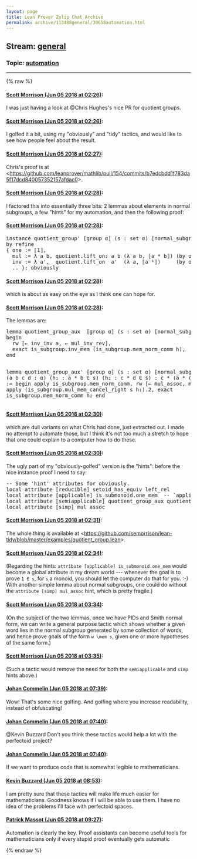 ```yaml
---
layout: page
title: Lean Prover Zulip Chat Archive 
permalink: archive/113488general/30658automation.html
---
```


## Stream: [general](index.html)
### Topic: [automation](30658automation.html)

---


{% raw %}
#### [ Scott Morrison (Jun 05 2018 at 02:26)](https://leanprover.zulipchat.com/#narrow/stream/113488-general/topic/automation/near/127574167):
<p>I was just having a look at <span class="user-mention" data-user-id="110044">@Chris Hughes</span>'s nice PR for quotient groups.</p>

#### [ Scott Morrison (Jun 05 2018 at 02:26)](https://leanprover.zulipchat.com/#narrow/stream/113488-general/topic/automation/near/127574170):
<p>I golfed it a bit, using my "obviously" and "tidy" tactics, and would like to see how people feel about the result.</p>

#### [ Scott Morrison (Jun 05 2018 at 02:27)](https://leanprover.zulipchat.com/#narrow/stream/113488-general/topic/automation/near/127574180):
<p>Chris's  proof is at &lt;<a href="https://github.com/leanprover/mathlib/pull/154/commits/b7edcbdd1f783da5f17dcd840057352157afdac0" target="_blank" title="https://github.com/leanprover/mathlib/pull/154/commits/b7edcbdd1f783da5f17dcd840057352157afdac0">https://github.com/leanprover/mathlib/pull/154/commits/b7edcbdd1f783da5f17dcd840057352157afdac0</a>&gt;.</p>

#### [ Scott Morrison (Jun 05 2018 at 02:28)](https://leanprover.zulipchat.com/#narrow/stream/113488-general/topic/automation/near/127574222):
<p>I factored this into essentially three bits: 2 lemmas about elements in normal subgroups, a few "hints" for my automation, and then the following proof:</p>

#### [ Scott Morrison (Jun 05 2018 at 02:28)](https://leanprover.zulipchat.com/#narrow/stream/113488-general/topic/automation/near/127574225):
<div class="codehilite"><pre><span></span>instance quotient_group&#39; [group α] (s : set α) [normal_subgroup s] : group (left_cosets s) :=
by refine
{ one := ⟦1⟧,
  mul := λ a b, quotient.lift_on₂ a b (λ a b, ⟦a * b⟧) (by obviously),
  inv := λ a&#39;,  quotient.lift_on  a&#39;  (λ a, ⟦a⁻¹⟧)     (by obviously),
  .. }; obviously
</pre></div>

#### [ Scott Morrison (Jun 05 2018 at 02:28)](https://leanprover.zulipchat.com/#narrow/stream/113488-general/topic/automation/near/127574227):
<p>which is about as easy on the eye as I think one can hope for.</p>

#### [ Scott Morrison (Jun 05 2018 at 02:28)](https://leanprover.zulipchat.com/#narrow/stream/113488-general/topic/automation/near/127574235):
<p>The lemmas are:</p>
<div class="codehilite"><pre><span></span>lemma quotient_group_aux  [group α] (s : set α) [normal_subgroup s] (a b : α) (h : a⁻¹ * b ∈ s) : a * b⁻¹ ∈ s :=
begin
  rw [← inv_inv a, ← mul_inv_rev],
  exact is_subgroup.inv_mem (is_subgroup.mem_norm_comm h),
end

lemma quotient_group_aux&#39; [group α] (s : set α) [normal_subgroup s] (a b c d : α) (h₁ : a * b ∈ s) (h₂ : c * d ∈ s) : c * (a * (b * d)) ∈ s :=
begin
  apply is_subgroup.mem_norm_comm,
  rw [← mul_assoc, mul_assoc],
  apply (is_subgroup.mul_mem_cancel_right s h₁).2,
  exact is_subgroup.mem_norm_comm h₂
end
</pre></div>

#### [ Scott Morrison (Jun 05 2018 at 02:30)](https://leanprover.zulipchat.com/#narrow/stream/113488-general/topic/automation/near/127574311):
<p>which are dull variants on what Chris had done, just extracted out. I made no attempt to automate those, but I think it's not too much a stretch to hope that one could explain to a computer how to do these.</p>

#### [ Scott Morrison (Jun 05 2018 at 02:30)](https://leanprover.zulipchat.com/#narrow/stream/113488-general/topic/automation/near/127574316):
<p>The ugly part of my "obviously-golfed" version is the "hints": before the nice instance proof I need to say:</p>
<div class="codehilite"><pre><span></span>-- Some &#39;hint&#39; attributes for obviously.
local attribute [reducible] setoid_has_equiv left_rel
local attribute [applicable] is_submonoid.one_mem  -- `applicable` means the lemma should be applied whenever relevant
local attribute [semiapplicable] quotient_group_aux quotient_group_aux&#39; -- `semiapplicable` means the lemma should be applied if all its hypotheses can be satisfied from the context
local attribute [simp] mul_assoc
</pre></div>

#### [ Scott Morrison (Jun 05 2018 at 02:31)](https://leanprover.zulipchat.com/#narrow/stream/113488-general/topic/automation/near/127574324):
<p>The whole thing is available at &lt;<a href="https://github.com/semorrison/lean-tidy/blob/master/examples/quotient_group.lean" target="_blank" title="https://github.com/semorrison/lean-tidy/blob/master/examples/quotient_group.lean">https://github.com/semorrison/lean-tidy/blob/master/examples/quotient_group.lean</a>&gt;.</p>

#### [ Scott Morrison (Jun 05 2018 at 02:34)](https://leanprover.zulipchat.com/#narrow/stream/113488-general/topic/automation/near/127574427):
<p>(Regarding the hints: <code>attribute [applicable] is_submonoid.one_mem</code> would become a global attribute in my dream world --- whenever the goal is to prove <code>1 ∈ s</code>, for <code>s</code> a monoid, you should let the computer do that for you. :-) With another simple lemma about normal subgroups, one could do without the <code>attribute [simp] mul_assoc</code> hint, which is pretty fragile.)</p>

#### [ Scott Morrison (Jun 05 2018 at 03:34)](https://leanprover.zulipchat.com/#narrow/stream/113488-general/topic/automation/near/127576401):
<p>(On the subject of the two lemmas, once we have PIDs and Smith normal form, we can write a general purpose tactic which shows whether a given word lies in the normal subgroup generated by some collection of words, and hence prove goals of the form <code>w \mem s</code>, given one or more hypotheses of the same form.)</p>

#### [ Scott Morrison (Jun 05 2018 at 03:35)](https://leanprover.zulipchat.com/#narrow/stream/113488-general/topic/automation/near/127576415):
<p>(Such a tactic would remove the need for both the <code>semiapplicable</code> and <code>simp</code> hints above.)</p>

#### [ Johan Commelin (Jun 05 2018 at 07:39)](https://leanprover.zulipchat.com/#narrow/stream/113488-general/topic/automation/near/127583599):
<p>Wow! That's some nice golfing. And golfing where you increase readability, instead of obfuscating!</p>

#### [ Johan Commelin (Jun 05 2018 at 07:40)](https://leanprover.zulipchat.com/#narrow/stream/113488-general/topic/automation/near/127583641):
<p><span class="user-mention" data-user-id="110038">@Kevin Buzzard</span> Don't you think these tactics would help a lot with the perfectoid project?</p>

#### [ Johan Commelin (Jun 05 2018 at 07:40)](https://leanprover.zulipchat.com/#narrow/stream/113488-general/topic/automation/near/127583645):
<p>If we want to produce code that is somewhat legible to mathematicians.</p>

#### [ Kevin Buzzard (Jun 05 2018 at 08:53)](https://leanprover.zulipchat.com/#narrow/stream/113488-general/topic/automation/near/127585727):
<p>I am pretty sure that these tactics will make life much easier for mathematicians. Goodness knows if I will be able to use them. I have no idea of the problems I'll face with perfectoid spaces.</p>

#### [ Patrick Massot (Jun 05 2018 at 09:27)](https://leanprover.zulipchat.com/#narrow/stream/113488-general/topic/automation/near/127586790):
<p>Automation is clearly the key. Proof assistants can become useful tools for mathematicians only if every stupid proof eventually gets automatic</p>


{% endraw %}
